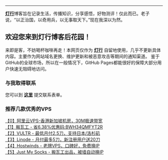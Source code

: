 ----------
[**灯行**](https://iyideng.com)博客旨在记录生活，传播知识，分享感悟，好物测评！仅此而已。老子说，“以正治国，以奇用兵，以无事取天下。”现在我深以为然。

欢迎您来到灯行博客后花园！
----------

来即是客，不妨喝杯咖啡再走！本网页仅作为 [**灯行**](https://iyideng.com) 自留地使用，几乎不更新具体内容。主要作为网站域名更换、维护更新和被恶意攻击等期间的通知渠道。 鉴于GitHub的全球市场，所以在一般情况下，GitHub Pages都能很好的保障大部分用户快速无阻碍地访问。

### 与我取得联系

您可以到 [**这里**](https://iyideng.com/about/contact) 提交联系表单。

### 推荐几款优秀的VPS

[【0】阿里云VPS-香港新加坡机房，30M极速带宽](https://iyideng.com/essay/aliyun-simple-application-server-hongkong-singapore-vps.html)   
[【1】搬瓦工 - 省6.38%优惠码:BWH34QMFYT2R](https://goto.iyideng.com/BandwagonHOST)   
[【2】VULTR - 最低月付2.5刀，支持日本/洛杉矶](https://goto.iyideng.com/Vultr4F)   
[【3】Linode - 月付最多5刀，新注册用户送20刀](https://iyideng.com/truth/linode-vps.html)   
[【4】Hostwinds - 老牌VPS，口碑好，免费换IP](https://iyideng.com/essay/hostwinds.html)   
[【5】Just My Socks - 搬瓦工出品，被墙自动换IP](https://goto.iyideng.com/JustMySocks)  
